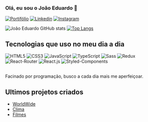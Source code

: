### Olá, eu sou o João Eduardo 🤚

[![Portifólio](https://img.shields.io/website-up-down-green-red/http/monip.org.svg)](https://joaoeduardo.netlify.app/)
[![Linkedin](https://img.shields.io/badge/LinkedIn-0077B5?style=for-the-badge&logo=linkedin&logoColor=white)](linkedin.com/in/joão-eduardo-657887231/)
[![Instagram](https://img.shields.io/badge/Instagram-E4405F?style=for-the-badge&logo=instagram&logoColor=white)](https://www.instagram.com/joao_eduardo07/)

![João Eduardo GitHub stats](https://github-readme-stats.vercel.app/api?username=JoaoEduardo10&show_icons=true&theme=dracula)
[![Top Langs](https://github-readme-stats.vercel.app/api/top-langs/?username=JoaoEduardo10)](https://github.com/anuraghazra/github-readme-stats)

## Tecnologias que uso no meu dia a dia

<div>
  <img aling="center" alt="HTML5" src="https://img.shields.io/badge/HTML5-E34F26?style=for-the-badge&logo=html5&logoColor=white" />
  <img aling="center" alt="CSS3" src="https://img.shields.io/badge/CSS3-1572B6?style=for-the-badge&logo=css3&logoColor=white" />
  <img aling="center" alt="JavaScript" src="https://img.shields.io/badge/JavaScript-F7DF1E?style=for-the-badge&logo=javascript&logoColor=black" />
  <img aling="center" alt="TypeScript" src="https://img.shields.io/badge/TypeScript-007ACC?style=for-the-badge&logo=typescript&logoColor=white" />
  <img aling="center" alt="Sass" src="https://img.shields.io/badge/Sass-CC6699?style=for-the-badge&logo=sass&logoColor=white" />
  <img aling="center" alt="Redux" src="https://img.shields.io/badge/Redux-593D88?style=for-the-badge&logo=redux&logoColor=white" />
  <img aling="center" alt="React-Router" src="https://img.shields.io/badge/React_Router-CA4245?style=for-the-badge&logo=react-router&logoColor=white" />
  <img aling="center" alt="React.js" src="https://img.shields.io/badge/React-20232A?style=for-the-badge&logo=react&logoColor=61DAFB" />
  <img aling="center" alt="Styled-Components" src="https://img.shields.io/badge/styled--components-DB7093?style=for-the-badge&logo=styled-components&logoColor=white" />
</div></br>

Facinado por programação, busco a cada dia mais me aperfeiçoar.

## Ultimos projetos criados
- [WorldWide](https://site-world-wide.netlify.app/)</br>
- [Clima](https://site-clima.netlify.app/)</br>
- [Filmes](https://filmes-react-edu.netlify.app/)</br>
